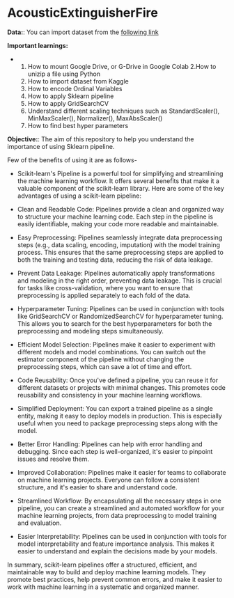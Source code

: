 # AcousticExtinguisherFire

**Data:**: You can import dataset from the [following link](https://www.kaggle.com/datasets/muratkokludataset/acoustic-extinguisher-fire-dataset)

**Important learnings:**
  * 1. How to mount Google Drive, or G-Drive in Google Colab
    2.How to unizip a file using Python
    3. How to import dataset from Kaggle
    4. How to encode Ordinal Variables
    5. How to apply Sklearn pipeline
    6. How to apply GridSearchCV
    7. Understand different scaling techniques such as StandardScaler(), MinMaxScaler(), Normalizer(), MaxAbsScaler()
    8. How to find best hyper parameters


**Objective:**: The aim of this repository to help you understand the importance of using Sklearn pipeline.

Few of the benefits of using it are as follows-
* Scikit-learn's Pipeline is a powerful tool for simplifying and streamlining the machine learning workflow. It offers several benefits that make it a valuable component of the scikit-learn library. Here are some of the key advantages of using a scikit-learn pipeline:

* Clean and Readable Code: Pipelines provide a clean and organized way to structure your machine learning code. Each step in the pipeline is easily identifiable, making your code more readable and maintainable.

* Easy Preprocessing: Pipelines seamlessly integrate data preprocessing steps (e.g., data scaling, encoding, imputation) with the model training process. This ensures that the same preprocessing steps are applied to both the training and testing data, reducing the risk of data leakage.

* Prevent Data Leakage: Pipelines automatically apply transformations and modeling in the right order, preventing data leakage. This is crucial for tasks like cross-validation, where you want to ensure that preprocessing is applied separately to each fold of the data.

* Hyperparameter Tuning: Pipelines can be used in conjunction with tools like GridSearchCV or RandomizedSearchCV for hyperparameter tuning. This allows you to search for the best hyperparameters for both the preprocessing and modeling steps simultaneously.
* Efficient Model Selection: Pipelines make it easier to experiment with different models and model combinations. You can switch out the estimator component of the pipeline without changing the preprocessing steps, which can save a lot of time and effort.

* Code Reusability: Once you've defined a pipeline, you can reuse it for different datasets or projects with minimal changes. This promotes code reusability and consistency in your machine learning workflows.

* Simplified Deployment: You can export a trained pipeline as a single entity, making it easy to deploy models in production. This is especially useful when you need to package preprocessing steps along with the model.

* Better Error Handling: Pipelines can help with error handling and debugging. Since each step is well-organized, it's easier to pinpoint issues and resolve them.

* Improved Collaboration: Pipelines make it easier for teams to collaborate on machine learning projects. Everyone can follow a consistent structure, and it's easier to share and understand code.

* Streamlined Workflow: By encapsulating all the necessary steps in one pipeline, you can create a streamlined and automated workflow for your machine learning projects, from data preprocessing to model training and evaluation.

* Easier Interpretability: Pipelines can be used in conjunction with tools for model interpretability and feature importance analysis. This makes it easier to understand and explain the decisions made by your models.

In summary, scikit-learn pipelines offer a structured, efficient, and maintainable way to build and deploy machine learning models. They promote best practices, help prevent common errors, and make it easier to work with machine learning in a systematic and organized manner.





